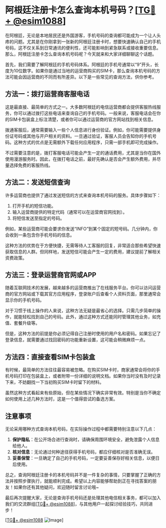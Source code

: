 # 阿根廷注册卡怎么查询本机号码？[[TG💪+ @esim1088](https://t.me/s/esim1088)]

在阿根廷，无论是本地居民还是外国游客，手机号码的查询都可能成为一个让人头疼的问题。尤其是在你刚拿到一张新的阿根廷注册卡时，想要快速确认自己的手机号码，这不仅关系到日常通讯的便利性，还可能影响到紧急联系或接收重要信息。那么，阿根廷注册卡怎么查询本机号码呢？今天就来和大家详细聊聊这个话题。

首先，我们需要了解阿根廷的手机号码体系。阿根廷的手机号通常以“9”开头，长度为10位数字。如果你是通过当地的运营商购买的SIM卡，那么查询本机号码的方法可能会因运营商的不同而有所差异。以下是一些常见的查询方法，供你参考。

## 方法一：拨打运营商客服电话

这是最直接、最简单的方式之一。大多数阿根廷的电信运营商都会提供客服热线服务，你可以通过拨打这些电话来查询自己的手机号码。一般来说，客服电话会在你的SIM卡包装盒上标注清楚，或者你可以通过运营商的官方网站找到相关信息。

拨通客服后，通常需要输入一些个人信息进行身份验证。例如，你可能需要提供身份证号码或其他与开户相关的资料。一旦通过验证，客服人员会告知你的手机号码。这种方式的优点是无需额外下载任何应用程序，只需一部手机即可完成操作。

不过需要注意的是，拨打客服电话可能会产生一定的通话费用，尤其是当你在国外使用漫游服务时。因此，在拨打电话之前，最好先确认是否会产生额外费用，并尽量选择免费的客服热线。

## 方法二：发送短信查询

许多运营商也提供了通过发送短信的方式来查询本机号码的服务。具体步骤如下：

1. 打开手机的短信功能。
2. 输入运营商提供的特定代码（通常可以在运营商官网找到）。
3. 将短信发送至指定的号码。

例如，某些运营商可能会要求你发送“INFO”到某个固定的短号码。几分钟内，你会收到一条包含你手机号码的信息。

这种方法的优势在于方便快捷，无需等待人工客服的回复，非常适合那些希望快速获取信息的人群。但同样地，发送短信可能会产生一定的费用，建议提前了解相关资费政策。

## 方法三：登录运营商官网或APP

随着互联网技术的发展，越来越多的运营商推出了在线服务平台。你可以访问运营商的官方网站或下载其官方应用程序，登录账户后查看个人资料页面，那里通常会显示你的手机号码。

对于习惯于线上操作的人来说，这种方法无疑是最省心的选择。只需几步简单的操作，就能轻松找到自己的号码。此外，通过这种方式还能同时管理其他业务，如充值、套餐升级等。

但是，这种方法的前提是你必须记得自己注册时使用的用户名和密码。如果忘记了登录信息，就需要通过找回密码的功能重新设置，这可能会稍微麻烦一点。

## 方法四：直接查看SIM卡包装盒

有时候，最简单的方法往往最容易被忽略。在购买SIM卡时，商家通常会将你的手机号码打印在包装盒上，或者附带一份详细的说明文档。如果你当时没有及时记录下来，不妨翻找一下当初购买SIM卡时留下的材料。

虽然这种方式看起来有些原始，但在某些情况下确实非常有效。特别是当你不确定如何使用上述几种方法时，这是一个值得尝试的备选方案。

## 注意事项

无论采用哪种方式查询本机号码，在实际操作过程中都需要特别注意以下几点：

1. **保护隐私**：在公开场合进行查询时，请确保周围环境安全，避免泄露个人信息给他人。
2. **核对信息**：无论通过何种途径获得手机号码，都应仔细核对是否准确无误。
3. **妥善保管**：一旦确定了自己的手机号码，一定要妥善保存好相关信息，以便日后使用。

总之，查询阿根廷注册卡的本机号码并不是一件复杂的事情，只要掌握了正确的方法并按照步骤执行，就能顺利完成。希望以上内容能够帮助到正在寻找答案的朋友！如果你还有其他疑问，欢迎随时留言讨论哦~

最后再次提醒大家，无论是查询手机号码还是处理其他电信相关事务，都可以加入我们的交流群组[[TG💪+ @esim1088](https://t.me/s/esim1088)]，与其他用户一起探讨经验技巧，共同进步！

[[TG💪+ @esim1088](https://t.me/s/esim1088) ![Image](https://i.postimg.cc/4NQfJmqS/Snipaste-2025-05-13-00-14-12.png)]
